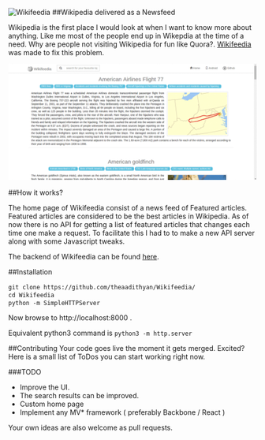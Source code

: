 ![Wikifeedia](https://github.com/theaadithyan/Wikifeedia/blob/gh-pages/static/wikifeedia.png) 
##Wikipedia delivered as a Newsfeed

Wikipedia is the first place I would look at when I want to know more about anything. Like me most of the people end up in Wikepdia at the time of a need. Why are people not visiting Wikipedia for fun like Quora?. [Wikifeedia](http://vishnuks.com/Wikifeedia) was made to fix this problem.  

![alt tag](https://github.com/TheAadithyan/Wikify/blob/master/gif.gif)

##How it works?

The home page of Wikifeedia consist of a news feed of Featured articles. Featured articles are considered to be the best articles in Wikipedia. As of now there is no API for getting a list of featured articles that changes each time one make a request. To facilitate this I had to to make a new API server along with some Javascript tweaks.

The backend of Wikifeedia can be found [here](https://github.com/hackerkid/Wikifeedia-backend).

##Installation 
```
git clone https://github.com/theaadithyan/Wikifeedia/
cd Wikifeedia
python -m SimpleHTTPServer
```
Now browse to http://localhost:8000 . 

Equivalent python3 command is `python3 -m http.server` 


##Contributing
Your code goes live the moment it gets merged. Excited? Here is a small list of ToDos you can start working right now. 

###TODO
* Improve the UI.
* The search results can be improved.
* Custom home page
* Implement any MV* framework ( preferably Backbone / React )

Your own ideas are also welcome as pull requests. 
